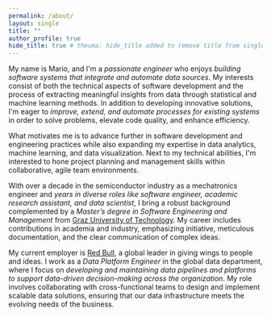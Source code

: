 ```yaml
---
permalink: /about/
layout: single
title: ""
author_profile: true
hide_title: true # theuma: hide_title added to remove title from single.html layout
---
```


My name is Mario, and I'm a *passionate engineer* who enjoys *building software systems that integrate and automate data sources*. My interests consist of both the technical aspects of software development and the process of extracting meaningful insights from data through statistical and machine learning methods. In addition to developing innovative solutions, I'm eager to *improve, extend, and automate processes for existing systems* in order to solve problems, elevate code quality, and enhance efficiency.

What motivates me is to advance further in software development and engineering practices while also expanding my expertise in data analytics, machine learning, and data visualization. Next to my technical abilities, I'm interested to hone project planning and management skills within collaborative, agile team environments.

With over a decade in the semiconductor industry as a mechatronics engineer and *years in diverse roles like software engineer, academic research assistant, and data scientist*, I bring a robust background complemented by a *Master’s degree in Software Engineering and Management* from [Graz University of Technology](https://www.tugraz.at/en/home/). My career includes contributions in academia and industry, emphasizing initiative, meticulous documentation, and the clear communication of complex ideas.

<!-- With over a decade in the semiconductor industry, a degree in Software Engineering and Management from Graz University of Technology and roles across software development, academic research, and data science, my career includes contributions in academia and industry, emphasizing initiative, meticulous documentation, and the clear communication of complex ideas. -->

My current employer is [Red Bull](https://www.redbull.com), a global leader in giving wings to people and ideas. I work as a *Data Platform Engineer* in the global data department, where I focus on *developing and maintaining data pipelines and platforms to support data-driven decision-making across the organization*. My role involves collaborating with cross-functional teams to design and implement scalable data solutions, ensuring that our data infrastructure meets the evolving needs of the business.

<!--My old employer is [SkySpecs](https://www.skyspecs.com), a leading provider of drone-based wind turbine inspection services and data analytics, where I'm responsible for *developing and extending algorithms utilizing SCADA (Supervisory Control and Data Acquisition) time-series data* to address critical challenges in the wind industry, such as the production loss assessment, pitch misalignment detection, performance analysis, and more, focusing on broad applicability and efficiency for large wind farm portfolios. As a member of the product improvement and innovation teams with a background in software engineering, I'm actively involved in *enhancing the software development process by introducing a novel microservice architecture, improving code quality, and automating both data processing and data analysis pipelines*. -->
